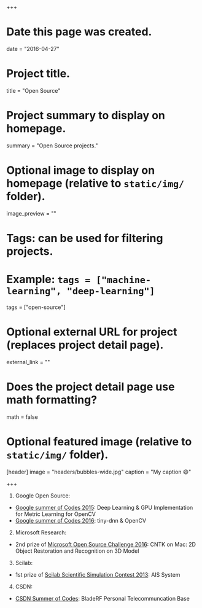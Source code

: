 +++
# Date this page was created.
date = "2016-04-27"

# Project title.
title = "Open Source"

# Project summary to display on homepage.
summary = "Open Source projects."

# Optional image to display on homepage (relative to `static/img/` folder).
image_preview = ""

# Tags: can be used for filtering projects.
# Example: `tags = ["machine-learning", "deep-learning"]`
tags = ["open-source"]

# Optional external URL for project (replaces project detail page).
external_link = ""

# Does the project detail page use math formatting?
math = false

# Optional featured image (relative to `static/img/` folder).
[header]
image = "headers/bubbles-wide.jpg"
caption = "My caption :smile:"

+++

1. Google Open Source:
 * [Google summer of Codes 2015](https://www.google-melange.com/archive/gsoc/2015/orgs/opencv/projects/wangyida.html): Deep Learning & GPU Implementation for Metric Learning for OpenCV
 * [Google summer of Codes 2016](https://summerofcode.withgoogle.com/archive/2016/projects/4623962327744512/): tiny-dnn & OpenCV

2. Microsoft Research:
 * 2nd prize of [Microsoft Open Source Challenge 2016](https://www.microsoft.com/en-us/research/academic-program/microsoft-open-source-challenge/): CNTK on Mac: 2D Object Restoration and Recognition on 3D Model

3. Scilab:
 * 1st prize of [Scilab Scientific Simulation Contest 2013](https://www.scilab.org/content/view/full/980): AIS System

4. CSDN:
 * [CSDN Summer of Codes](http://code.csdn.net/os_camp/6/proposals/6): BladeRF Personal Telecommuncation Base
